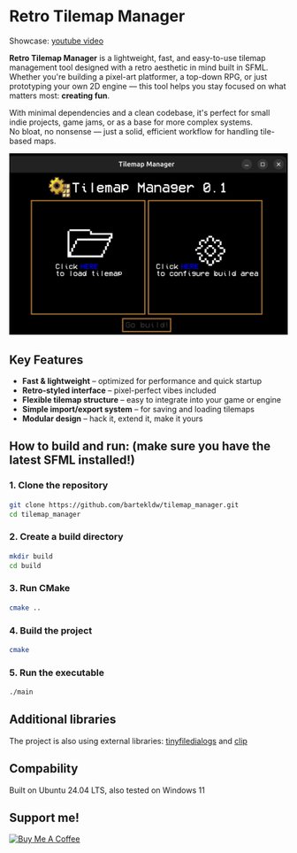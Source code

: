 # Retro Tilemap Manager

Showcase:
<a href="https://www.youtube.com/watch?v=1uRhPar741U">youtube video</a>

**Retro Tilemap Manager** is a lightweight, fast, and easy-to-use tilemap management tool designed with a retro aesthetic in mind built in SFML.
Whether you're building a pixel-art platformer, a top-down RPG, or just prototyping your own 2D engine — this tool helps you stay focused on what matters most: **creating fun**.

With minimal dependencies and a clean codebase, it's perfect for small indie projects, game jams, or as a base for more complex systems.  
No bloat, no nonsense — just a solid, efficient workflow for handling tile-based maps.

![Main menu](assets/example_menu.png)

## Key Features

- **Fast & lightweight** – optimized for performance and quick startup
- **Retro-styled interface** – pixel-perfect vibes included
- **Flexible tilemap structure** – easy to integrate into your game or engine
- **Simple import/export system** – for saving and loading tilemaps
- **Modular design** – hack it, extend it, make it yours


## How to build and run: (make sure you have the latest SFML installed!)
### 1. Clone the repository
```bash
git clone https://github.com/bartekldw/tilemap_manager.git
cd tilemap_manager
```

### 2. Create a build directory
```bash
mkdir build
cd build
```

### 3. Run CMake
```bash
cmake ..
```

### 4. Build the project
```bash
cmake
```

### 5. Run the executable
```bash
./main
```

## Additional libraries

The project is also using external libraries:
<a href="https://github.com/native-toolkit/libtinyfiledialogs">tinyfiledialogs</a>
and
<a href="https://github.com/dacap/clip/tree/main">clip</a>

## Compability

Built on Ubuntu 24.04 LTS, also tested on Windows 11

## Support me!
<p align="left">
  <a href="https://buymeacoffee.com/brtekld_prog" target="_blank">
    <img src="https://img.shields.io/badge/☕%20Help%20me%20grow%20passion-yellow?style=for-the-badge" alt="Buy Me A Coffee">
  </a>
</p>
